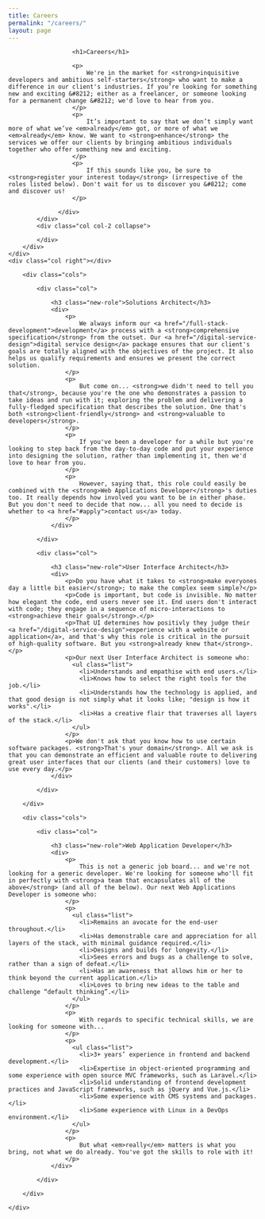 ```yaml
---
title: Careers
permalink: "/careers/"
layout: page
---
```


<div class="panel compare img-3">
    <div class="col left"></div>
    <div class="col center">
        <div class="skew">
      		<div class="col col-1">
                  <div class="over">

                      <h1>Careers</h1>

                      <p>
                          We're in the market for <strong>inquisitive developers and ambitious self-starters</strong> who want to make a difference in our client's industries. If you’re looking for something new and exciting &#8212; either as a freelancer, or someone looking for a permanent change &#8212; we'd love to hear from you.
                      </p>
                      <p>
                          It’s important to say that we don’t simply want more of what we’ve <em>already</em> got, or more of what we <em>already</em> know. We want to <strong>enhance</strong> the services we offer our clients by bringing ambitious individuals together who offer something new and exciting.
                      </p>
                      <p>
                          If this sounds like you, be sure to <strong>register your interest today</strong> (irrespective of the roles listed below). Don't wait for us to discover you &#8212; come and discover us!
                      </p>

                  </div>
      		</div>
      		<div class="col col-2 collapse">

      		</div>
        </div>
    </div>
    <div class="col right"></div>
</div>

<div class="panel content compact">
    <div class="container">

        <div class="cols">

            <div class="col">

                <h3 class="new-role">Solutions Architect</h3>
                <div>
                    <p>
                        We always inform our <a href="/full-stack-development">development</a> process with a <strong>comprehensive specification</strong> from the outset. Our <a href="/digital-service-design">digital service design</a> package ensures that our client's goals are totally aligned with the objectives of the project. It also helps us qualify requirements and ensures we present the correct solution.
                    </p>
                    <p>
                        But come on... <strong>we didn't need to tell you that</strong>, because you're the one who demonstrates a passion to take ideas and run with it; exploring the problem and delivering a fully-fledged specification that describes the solution. One that's both <strong>client-friendly</strong> and <strong>valuable to developers</strong>.
                    </p>
                    <p>
                        If you've been a developer for a while but you're looking to step back from the day-to-day code and put your experience into designing the solution, rather than implementing it, then we'd love to hear from you.
                    </p>
                    <p>
                        However, saying that, this role could easily be combined with the <strong>Web Applications Developer</strong>'s duties too. It really depends how involved you want to be in either phase. But you don't need to decide that now... all you need to decide is whether to <a href="#apply">contact us</a> today.
                    </p>
                </div>

            </div>

            <div class="col">

                <h3 class="new-role">User Interface Architect</h3>
                <div>
                    <p>Do you have what it takes to <strong>make everyones day a little bit easier</strong>; to make the complex seem simple?</p>
                    <p>Code is important, but code is invisible. No matter how elegant the code, end users never see it. End users don't interact with code; they engage in a sequence of micro-interactions to <strong>achieve their goals</strong>.</p>
                    <p>That UI determines how positivly they judge their <a href="/digital-service-design">experience with a website or application</a>, and that's why this role is critical in the pursuit of high-quality software. But you <strong>already knew that</strong>.</p>
                    <p>Our next User Interface Architect is someone who:
                      <ul class="list">
                        <li>Understands and empathise with end users.</li>
                        <li>Knows how to select the right tools for the job.</li>
                        <li>Understands how the technology is applied, and that good design is not simply what it looks like; "design is how it works".</li>
                        <li>Has a creative flair that traverses all layers of the stack.</li>
                      </ul>
                    </p>
                    <p>We don't ask that you know how to use certain software packages. <strong>That's your domain</strong>. All we ask is that you can demonstrate an efficient and valuable route to delivering great user interfaces that our clients (and their customers) love to use every day.</p>
                </div>

            </div>

        </div>

        <div class="cols">

            <div class="col">

                <h3 class="new-role">Web Application Developer</h3>
                <div>
                    <p>
                        This is not a generic job board... and we're not looking for a generic developer. We're looking for someone who'll fit in perfectly with <strong>a team that encapsulates all of the above</strong> (and all of the below). Our next Web Applications Developer is someone who:
                    </p>
                    <p>
                      <ul class="list">
                        <li>Remains an avocate for the end-user throughout.</li>
                        <li>Has demonstrable care and appreciation for all layers of the stack, with minimal guidance required.</li>
                        <li>Designs and builds for longevity.</li>
                        <li>Sees errors and bugs as a challenge to solve, rather than a sign of defeat.</li>
                        <li>Has an awareness that allows him or her to think beyond the current application.</li>
                        <li>Loves to bring new ideas to the table and challenge “default thinking”.</li>
                      </ul>
                    </p>
                    <p>
                        With regards to specific technical skills, we are looking for someone with...
                    </p>
                    <p>
                      <ul class="list">
                        <li>3+ years’ experience in frontend and backend development.</li>
                        <li>Expertise in object-oriented programming and some experience with open source MVC frameworks, such as Laravel.</li>
                        <li>Solid understanding of frontend development practices and JavaScript frameworks, such as jQuery and Vue.js.</li>
                        <li>Some experience with CMS systems and packages.</li>
                        <li>Some experience with Linux in a DevOps environment.</li>
                      </ul>
                    </p>
                    <p>
                        But what <em>really</em> matters is what you bring, not what we do already. You've got the skills to role with it!
                    </p>
                </div>

            </div>

        </div>

    </div>
</div>

